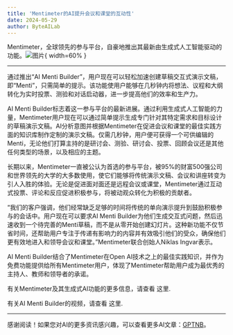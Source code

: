 ```yaml
---
title: 'Mentimeter的AI提升会议和课堂的互动性'
date: 2024-05-29
author: ByteAILab
---
```


Mentimeter，全球领先的参与平台，自豪地推出其最新由生成式人工智能驱动的功能。![图片](https://ai-techpark.com/wp-content/uploads/2024/05/Mentimeters-960x540.jpg){ width=60% }

---
通过推出“AI Menti Builder”，用户现在可以轻松加速创建草稿交互式演示文稿，即“Menti”，只需简单的提示。该功能使用户能够在几秒钟内将想法、议程和大纲转化为实时投票、测验和对话启动器，进一步提高他们的效率和生产力。

AI Menti Builder标志着这一参与平台的最新进展。通过利用生成式人工智能的力量，Mentimeter用户现在可以通过简单提示生成专门针对其特定需求和目标设计的草稿演示文稿。AI分析意图并根据Mentimeter在促进会议和课堂的最佳实践方面的知识库制作定制的演示文稿。仅需几秒钟，用户便可获得一个可供编辑的Menti，无论他们打算主持的是研讨会、测验、研讨会、投票、回顾会议还是其他任何类型的场景，以及相应的主题。

长期以来，Mentimeter一直被公认为首选的参与平台，被95%的财富500强公司和世界领先的大学的大多数使用，使它们能够将传统演示文稿、会议和讲座转变为引人入胜的体验。无论是促进面对面还是远程会议或课堂，Mentimeter通过互动式投票、评论和反应促进积极参与，将被动观众转化为积极的贡献者。

“我们的客户强调，他们经常缺乏足够的时间将传统的单向演示提升到鼓励积极参与的会话中。用户现在可以要求AI Menti Builder为他们生成交互式问题，然后迅速收到一个待完善的Menti草稿，而不是从零开始创建幻灯片。这种新功能不仅节省时间，还帮助用户专注于传递有影响力的内容并有效吸引他们的受众，确保他们更有效地进入和领导会议和课堂。”Mentimeter联合创始人Niklas Ingvar表示。

AI Menti Builder结合了Mentimeter在Open AI技术之上的最佳实践知识，并作为免费功能提供给所有Mentimeter用户，体现了Mentimeter帮助用户成为最优秀的主持人、教师和领导者的承诺。

有关Mentimeter及其生成式AI功能的更多信息，请查看 这里.

有关AI Menti Builder的视频，请查看 这里.

---
感谢阅读！如果您对AI的更多资讯感兴趣，可以查看更多AI文章：[GPTNB](https://gptnb.com)。